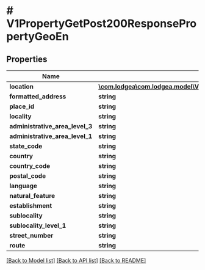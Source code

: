 # # V1PropertyGetPost200ResponsePropertyGeoEn

## Properties

Name | Type | Description | Notes
------------ | ------------- | ------------- | -------------
**location** | [**\com.lodgea\com.lodgea.model\V1PropertyGetPost200ResponsePropertyGeoDeLocation**](V1PropertyGetPost200ResponsePropertyGeoDeLocation.md) |  | [optional]
**formatted_address** | **string** |  | [optional]
**place_id** | **string** |  | [optional]
**locality** | **string** |  | [optional]
**administrative_area_level_3** | **string** |  | [optional]
**administrative_area_level_1** | **string** |  | [optional]
**state_code** | **string** |  | [optional]
**country** | **string** |  | [optional]
**country_code** | **string** |  | [optional]
**postal_code** | **string** |  | [optional]
**language** | **string** |  | [optional]
**natural_feature** | **string** |  | [optional]
**establishment** | **string** |  | [optional]
**sublocality** | **string** |  | [optional]
**sublocality_level_1** | **string** |  | [optional]
**street_number** | **string** |  | [optional]
**route** | **string** |  | [optional]

[[Back to Model list]](../../README.md#models) [[Back to API list]](../../README.md#endpoints) [[Back to README]](../../README.md)
